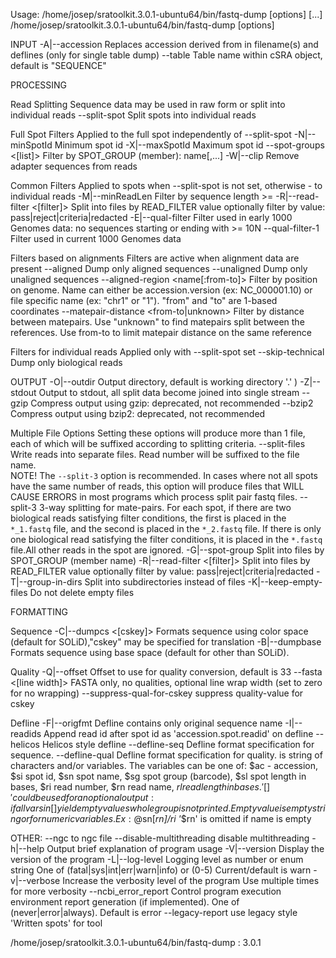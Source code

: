 
Usage:
  /home/josep/sratoolkit.3.0.1-ubuntu64/bin/fastq-dump [options] <path> [<path>...]
  /home/josep/sratoolkit.3.0.1-ubuntu64/bin/fastq-dump [options] <accession>

INPUT
  -A|--accession <accession>       Replaces accession derived from <path> in 
                                   filename(s) and deflines (only for single 
                                   table dump) 
  --table <table-name>             Table name within cSRA object, default is 
                                   "SEQUENCE" 

PROCESSING

Read Splitting                     Sequence data may be used in raw form or
                                     split into individual reads
  --split-spot                     Split spots into individual reads 

Full Spot Filters                  Applied to the full spot independently
                                     of --split-spot
  -N|--minSpotId <rowid>           Minimum spot id 
  -X|--maxSpotId <rowid>           Maximum spot id 
  --spot-groups <[list]>           Filter by SPOT_GROUP (member): name[,...] 
  -W|--clip                        Remove adapter sequences from reads 

Common Filters                     Applied to spots when --split-spot is not
                                     set, otherwise - to individual reads
  -M|--minReadLen <len>            Filter by sequence length >= <len> 
  -R|--read-filter <[filter]>      Split into files by READ_FILTER value 
                                   optionally filter by value: 
                                   pass|reject|criteria|redacted 
  -E|--qual-filter                 Filter used in early 1000 Genomes data: no 
                                   sequences starting or ending with >= 10N 
  --qual-filter-1                  Filter used in current 1000 Genomes data 

Filters based on alignments        Filters are active when alignment
                                     data are present
  --aligned                        Dump only aligned sequences 
  --unaligned                      Dump only unaligned sequences 
  --aligned-region <name[:from-to]>  Filter by position on genome. Name can 
                                   either be accession.version (ex: 
                                   NC_000001.10) or file specific name (ex: 
                                   "chr1" or "1"). "from" and "to" are 1-based 
                                   coordinates 
  --matepair-distance <from-to|unknown>  Filter by distance between matepairs. 
                                   Use "unknown" to find matepairs split 
                                   between the references. Use from-to to limit 
                                   matepair distance on the same reference 

Filters for individual reads       Applied only with --split-spot set
  --skip-technical                 Dump only biological reads 

OUTPUT
  -O|--outdir <path>               Output directory, default is working 
                                   directory '.' ) 
  -Z|--stdout                      Output to stdout, all split data become 
                                   joined into single stream 
  --gzip                           Compress output using gzip: deprecated, not 
                                   recommended 
  --bzip2                          Compress output using bzip2: deprecated, 
                                   not recommended 

Multiple File Options              Setting these options will produce more
                                     than 1 file, each of which will be suffixed
                                     according to splitting criteria.
  --split-files                    Write reads into separate files. Read 
                                   number will be suffixed to the file name.  
                                   NOTE! The `--split-3` option is recommended. 
                                   In cases where not all spots have the same 
                                   number of reads, this option will produce 
                                   files that WILL CAUSE ERRORS in most programs 
                                   which process split pair fastq files. 
  --split-3                        3-way splitting for mate-pairs. For each 
                                   spot, if there are two biological reads 
                                   satisfying filter conditions, the first is 
                                   placed in the `*_1.fastq` file, and the 
                                   second is placed in the `*_2.fastq` file. If 
                                   there is only one biological read 
                                   satisfying the filter conditions, it is 
                                   placed in the `*.fastq` file.All other 
                                   reads in the spot are ignored. 
  -G|--spot-group                  Split into files by SPOT_GROUP (member name) 
  -R|--read-filter <[filter]>      Split into files by READ_FILTER value 
                                   optionally filter by value: 
                                   pass|reject|criteria|redacted 
  -T|--group-in-dirs               Split into subdirectories instead of files 
  -K|--keep-empty-files            Do not delete empty files 

FORMATTING

Sequence
  -C|--dumpcs <[cskey]>            Formats sequence using color space (default 
                                   for SOLiD),"cskey" may be specified for 
                                   translation 
  -B|--dumpbase                    Formats sequence using base space (default 
                                   for other than SOLiD). 

Quality
  -Q|--offset <integer>            Offset to use for quality conversion, 
                                   default is 33 
  --fasta <[line width]>           FASTA only, no qualities, optional line 
                                   wrap width (set to zero for no wrapping) 
  --suppress-qual-for-cskey        suppress quality-value for cskey 

Defline
  -F|--origfmt                     Defline contains only original sequence name 
  -I|--readids                     Append read id after spot id as 
                                   'accession.spot.readid' on defline 
  --helicos                        Helicos style defline 
  --defline-seq <fmt>              Defline format specification for sequence. 
  --defline-qual <fmt>             Defline format specification for quality. 
                                   <fmt> is string of characters and/or 
                                   variables. The variables can be one of: $ac 
                                   - accession, $si spot id, $sn spot 
                                   name, $sg spot group (barcode), $sl spot 
                                   length in bases, $ri read number, $rn 
                                   read name, $rl read length in bases. '[]' 
                                   could be used for an optional output: if 
                                   all vars in [] yield empty values whole 
                                   group is not printed. Empty value is empty 
                                   string or for numeric variables. Ex: 
                                   @$sn[_$rn]/$ri '_$rn' is omitted if name 
                                   is empty
 
OTHER:
  --ngc <path>                     <path> to ngc file 
  --disable-multithreading         disable multithreading 
  -h|--help                        Output brief explanation of program usage 
  -V|--version                     Display the version of the program 
  -L|--log-level <level>           Logging level as number or enum string One 
                                   of (fatal|sys|int|err|warn|info) or (0-5) 
                                   Current/default is warn 
  -v|--verbose                     Increase the verbosity level of the program 
                                   Use multiple times for more verbosity 
  --ncbi_error_report              Control program execution environment 
                                   report generation (if implemented). One of 
                                   (never|error|always). Default is error 
  --legacy-report                  use legacy style 'Written spots' for tool 

/home/josep/sratoolkit.3.0.1-ubuntu64/bin/fastq-dump : 3.0.1

